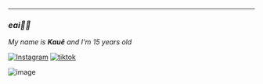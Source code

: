 ---
### *eai🤙🏻*

*My name is **Kauê** and I'm 15 years old*

[![Instagram](https://img.shields.io/badge/Instagram-E4405F?style=for-the-badge&logo=instagram&logoColor=white)](https://www.instagram.com/kauesx.00?igsh=MWFyaHFxeWo1Z2NiZw==)
[![tiktok](https://img.shields.io/badge/TikTok-000000?style=for-the-badge&logo=tiktok&logoColor=white)](https://www.tiktok.com/@kzin1x?_t=8oXmJzhu83S&_r=1)

![image](https://media1.tenor.com/m/UmWmiibzlZMAAAAC/pixel-rain.gif)

